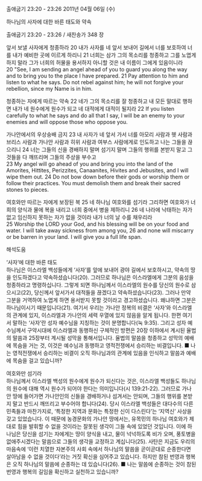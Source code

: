 출애굽기 23:20 - 23:26 
2011년 04월 06일 (수)

하나님의 사자에 대한 바른 태도와 약속



출애굽기 23:20 - 23:26 / 새찬송가 348 장


앞서 보낼 사자에게 청종하라
20 내가 사자를 네 앞서 보내어 길에서 너를 보호하여 너를 내가 예비한 곳에 이르게 하리니 21 너희는 삼가 그의 목소리를 청종하고 그를 노엽게 하지 말라 그가 너희의 허물을 용서하지 아니할 것은 내 이름이 그에게 있음이니라  
20 "See, I am sending an angel ahead of you to guard you along the way and to bring you to the place I have prepared. 21 Pay attention to him and listen to what he says. Do not rebel against him; he will not forgive your rebellion, since my Name is in him. 

청종하는 자에게 따르는 약속
22 네가 그의 목소리를 잘 청종하고 내 모든 말대로 행하면 내가 네 원수에게 원수가 되고 네 대적에게 대적이 될지라
22 If you listen carefully to what he says and do all that I say, I will be an enemy to your enemies and will oppose those who oppose you. 

가나안에서의 우상숭배 금지
23 내 사자가 네 앞서 가서 너를 아모리 사람과 헷 사람과 브리스 사람과 가나안 사람과 히위 사람과 여부스 사람에게로 인도하고 나는 그들을 끊으리니 24 너는 그들의 신을 경배하지 말며 섬기지 말며 그들의 행위를 본받지 말고 그것들을 다 깨뜨리며 그들의 주상을 부수고  
23 My angel will go ahead of you and bring you into the land of the Amorites, Hittites, Perizzites, Canaanites, Hivites and Jebusites, and I will wipe them out. 24 Do not bow down before their gods or worship them or follow their practices. You must demolish them and break their sacred stones to pieces.

여호와만 따르는 자에게 보장된 복
25 네 하나님 여호와를 섬기라 그리하면 여호와가 너희의 양식과 물에 복을 내리고 너희 중에서 병을 제하리니 26 네 나라에 낙태하는 자가 없고 임신하지 못하는 자가 없을 것이라 내가 너의 날 수를 채우리라  
25 Worship the LORD your God, and his blessing will be on your food and water. I will take away sickness from among you, 26 and none will miscarry or be barren in your land. I will give you a full life span.

해석도움





‘사자’에 대한 바른 태도  
하나님은 이스라엘 백성들에게 ‘사자’를 앞에 보내어 광야 길에서 보호하시고, 약속의 땅을 인도하겠다고 약속하셨습니다(20). 그러므로 하나님은 이스라엘에게 그분의 음성을 청종하라고 명령하십니다. 그렇게 되면 하나님께서 이스라엘의 원수를 당신의 원수로 삼으시고(22), 당신께서 앞서가서 대적들을 끊겠다고 약속하셨습니다(23). 그러나 만약 그분을 거역하여 노엽게 하면 용서받지 못할 것이라고 경고하셨습니다. 왜냐하면 그분은 하나님이시기 때문입니다(21). 여기서 우리는 가나안 정복의 비결은 ‘사자’와 이스라엘의 관계에 있지, 이스라엘과 가나안의 세력 우열에 있지 않음을 알게 됩니다. 한편 여기서 말하는 ‘사자’란 성자 예수님을 지칭하는 것이 분명합니다(눅 9:35). 그리고 성자 예수님께서 구약시대에 이스라엘과 동행하신 구체적인 방편은 20장 이하에서 계시된 율법의 말씀과 25장부터 계시될 성막을 통해서입니다. 율법의 말씀을 청종하고 성막의 예배에 목숨을 거는 것, 이것은 예수님과 동행하고 영적전쟁에서 승리하는 비결입니다.
■ 나는 영적전쟁에서 승리하는 비결이 오직 하나님과의 관계에 있음을 인식하고 말씀과 예배에 목숨을 걸고 있습니까?

여호와만 섬기라  
하나님께서 이스라엘 백성의 원수에게 원수가 되신다는 것은, 이스라엘 백성들도 하나님의 원수에 대해 역시 원수가 되어야 한다는 의미입니다(시 139:21-22). 그러므로 가나안 땅에 들어가면 가나안인의 신들을 경배하거나 섬겨서는 안되며, 그들의 행위를 본받지 말고 반드시 깨뜨리고 부수어야 합니다(24). 당시 이스라엘 백성들은 대다수의 다른 민족들과 마찬가지로, ‘특정한 지역과 문화는 특정한 신이 다스린다’는 ‘지역신’ 사상을 갖고 있었습니다. 이 때문에 농경문화의 가나안 땅에서는, 유목민의 하나님 여호와가 제대로 힘을 발휘할 수 없을 것이라는 잘못된 생각이 그들 속에 있었던 것입니다. 이에 하나님은 당신을 섬기는 자에게는 땅이 양식을 내고, 물이 넉넉하도록 비가 오며, 풍토병을 없애주시겠다는 말씀으로 그들의 생각을 교정하고 계십니다(25). 사탄은 지금도 우리의 마음속에 ‘이런 치열한 자본주의 사회 속에서 하나님의 말씀을 곧이곧대로 순종한다면 살아남을 수 없을 것이다’라는 거짓 확신을 심어주고 있습니다. 하지만 참된 번영과 행복은 오직 하나님의 말씀에 순종하는 데 있습니다(26).
■ 나는 말씀에 순종하는 것이 참된 번영과 행복의 길임을 확신하고 실천하고 있습니까?